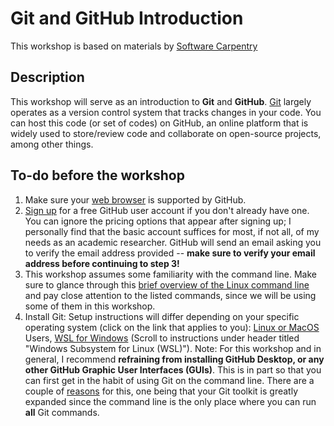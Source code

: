 # Git and GitHub Introduction
This workshop is based on materials by [Software Carpentry](https://www.software-carpentry.org/)

## Description
This workshop will serve as an introduction to **Git** and **GitHub**. [Git](https://git-scm.com/book/en/v2) largely operates as a version control system that tracks changes in your code. You can host this code (or set of codes) on GitHub, an online platform that is widely used to store/review code and collaborate on open-source projects, among other things.
## To-do before the workshop
1. Make sure your [web browser](https://help.github.com/en/articles/supported-browsers) is supported by GitHub.
2. [Sign up](https://github.com/join) for a free GitHub user account if you don't already have one. You can ignore the pricing options that appear after signing up; I personally find that the basic account suffices for most, if not all, of my needs as an academic researcher. GitHub will send an email asking you to verify the email address provided -- **make sure to verify your email address before continuing to step 3!**
3. This workshop assumes some familiarity with the command line. Make sure to glance through this [brief overview of the Linux command line](https://www.freecodecamp.org/news/linux-command-line-bash-tutorial/) and pay close attention to the listed commands, since we will be using some of them in this workshop.
4. Install Git: Setup instructions will differ depending on your specific operating system (click on the link that applies to you): [Linux or MacOS](https://git-scm.com/book/en/v2/Getting-Started-Installing-Git) Users, [WSL for Windows](https://neurodatasci-course-2020.netlify.app/setup/) (Scroll to instructions under header titled "Windows Subsystem for Linux (WSL)"). 
Note: For this workshop and in general, I recommend **refraining from installing GitHub Desktop, or any other GitHub Graphic User Interfaces (GUIs)**. This is in part so that you can first get in the habit of using Git on the command line. There are a couple of [reasons](https://git-scm.com/book/en/v2/Getting-Started-The-Command-Line) for this, one being that your Git toolkit is greatly expanded since the command line is the only place where you can run **all** Git commands.

